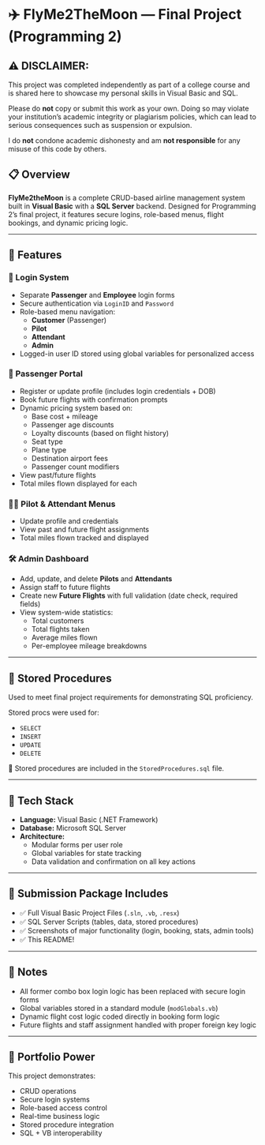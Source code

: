 # ✈️ FlyMe2TheMoon — Final Project (Programming 2)

## ⚠️ DISCLAIMER:
This project was completed independently as part of a college course and is shared here to showcase my personal skills in Visual Basic and SQL.

Please do **not** copy or submit this work as your own. Doing so may violate your institution’s academic integrity or plagiarism policies, which can lead to serious consequences such as suspension or expulsion.

I do **not** condone academic dishonesty and am **not responsible** for any misuse of this code by others.


## 📋 Overview
**FlyMe2theMoon** is a complete CRUD-based airline management system built in **Visual Basic** with a **SQL Server** backend. Designed for Programming 2’s final project, it features secure logins, role-based menus, flight bookings, and dynamic pricing logic. 

---

## 🧠 Features

### 🔐 Login System
- Separate **Passenger** and **Employee** login forms
- Secure authentication via `LoginID` and `Password`
- Role-based menu navigation:
  - **Customer** (Passenger)
  - **Pilot**
  - **Attendant**
  - **Admin**
- Logged-in user ID stored using global variables for personalized access

### 🧍 Passenger Portal
- Register or update profile (includes login credentials + DOB)
- Book future flights with confirmation prompts
- Dynamic pricing system based on:
  - Base cost + mileage
  - Passenger age discounts
  - Loyalty discounts (based on flight history)
  - Seat type
  - Plane type
  - Destination airport fees
  - Passenger count modifiers
- View past/future flights
- Total miles flown displayed for each

### 👩‍✈️ Pilot & Attendant Menus
- Update profile and credentials
- View past and future flight assignments
- Total miles flown tracked and displayed

### 🛠 Admin Dashboard
- Add, update, and delete **Pilots** and **Attendants**
- Assign staff to future flights
- Create new **Future Flights** with full validation (date check, required fields)
- View system-wide statistics:
  - Total customers
  - Total flights taken
  - Average miles flown
  - Per-employee mileage breakdowns

---

## 🧾 Stored Procedures
Used to meet final project requirements for demonstrating SQL proficiency.

Stored procs were used for:
- `SELECT`
- `INSERT`
- `UPDATE`
- `DELETE`

📁 Stored procedures are included in the `StoredProcedures.sql` file.

---

## 💾 Tech Stack
- **Language:** Visual Basic (.NET Framework)
- **Database:** Microsoft SQL Server
- **Architecture:** 
  - Modular forms per user role
  - Global variables for state tracking
  - Data validation and confirmation on all key actions

---

## 📎 Submission Package Includes
- ✅ Full Visual Basic Project Files (`.sln`, `.vb`, `.resx`)
- ✅ SQL Server Scripts (tables, data, stored procedures)
- ✅ Screenshots of major functionality (login, booking, stats, admin tools)
- ✅ This README!

---

## 📝 Notes
- All former combo box login logic has been replaced with secure login forms
- Global variables stored in a standard module (`modGlobals.vb`)
- Dynamic flight cost logic coded directly in booking form logic
- Future flights and staff assignment handled with proper foreign key logic

---

## 🚀 Portfolio Power
This project demonstrates:
- CRUD operations
- Secure login systems
- Role-based access control
- Real-time business logic
- Stored procedure integration
- SQL + VB interoperability

